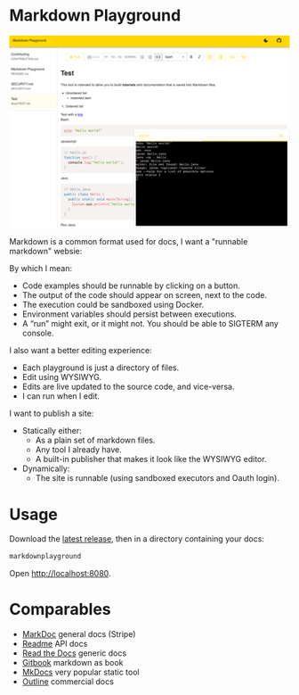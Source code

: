 # Markdown Playground

![screenshot](screenshot.png)

Markdown is a common format used for docs, I want a "runnable markdown" websie:

By which I mean:

- Code examples should be runnable by clicking on a button.
- The output of the code should appear on screen, next to the code.
- The execution could be sandboxed using Docker.
- Environment variables should persist between executions.
- A “run” might exit, or it might not. You should be able to SIGTERM any console.

I also want a better editing experience:

- Each playground is just a directory of files.
- Edit using WYSIWYG.
- Edits are live updated to the source code, and vice-versa.
- I can run when I edit.

I want to publish a site:

- Statically either:
  - As a plain set of markdown files.
  - Any tool I already have.
  - A built-in publisher that makes it look like the WYSIWYG editor.
- Dynamically:
  - The site is runnable (using sandboxed executors and Oauth login).

# Usage

Download the [latest release](https://github.com/markdownplayground/markdownplayground/releases/latest), then in a directory containing your docs:

```bash
markdownplayground
```

Open [http://localhost:8080](http://localhost:8080).

# Comparables

- [MarkDoc](https://markdoc.dev/) general docs (Stripe)
- [Readme](https://readme.com/) API docs
- [Read the Docs](https://readthedocs.org/) generic docs
- [Gitbook](https://www.gitbook.com/) markdown as book
- [MkDocs](https://github.com/mkdocs/mkdocs/) very popular static tool
- [Outline](http://www.getoutline.com/) commercial docs
